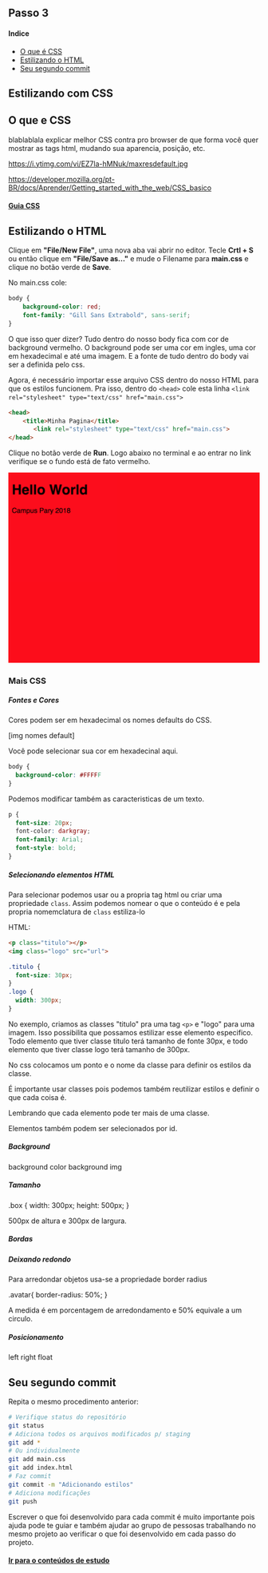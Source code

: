 ## Passo 3

#### Indice
- [O que é CSS](#o-que-e-css)
- [Estilizando o HTML](#estilizando-o-html)
- [Seu segundo commit](#seu-segundo-commit)

## Estilizando com CSS

## O que e CSS

blablablala explicar melhor
CSS contra pro browser de que forma você quer mostrar as tags html, mudando sua aparencia, posição, etc. 

https://i.ytimg.com/vi/EZ7la-hMNuk/maxresdefault.jpg

https://developer.mozilla.org/pt-BR/docs/Aprender/Getting_started_with_the_web/CSS_basico

#### [Guia CSS](guide.md)

## Estilizando o HTML

Clique em **"File/New File"**, uma nova aba vai abrir no editor.
Tecle **Crtl + S** ou então clique em **"File/Save as..."** e mude o Filename para **main.css** e clique no botão verde de **Save**.

No main.css cole:
```css
body {
    background-color: red;
    font-family: "Gill Sans Extrabold", sans-serif;
}
```

O que isso quer dizer? Tudo dentro do nosso body fica com cor de background vermelho. O background pode ser uma cor em ingles, uma cor em hexadecimal e até uma imagem.
E a fonte de tudo dentro do body vai ser a definida pelo css.

Agora, é necessário importar esse arquivo CSS dentro do nosso HTML para que os estilos funcionem.
Pra isso, dentro do `<head>` cole esta linha `<link rel="stylesheet" type="text/css" href="main.css">`

```html
<head>
    <title>Minha Pagina</title>
       <link rel="stylesheet" type="text/css" href="main.css">
</head>
```

Clique no botão verde de **Run**. Logo abaixo no terminal e ao entrar no link verifique se o fundo está de fato vermelho.

![Exemplo do estado atual](imgs/cap3-css.png)

### Mais CSS

##### Fontes e Cores
Cores podem ser em hexadecimal os nomes defaults do CSS.

[img nomes default]

Você pode selecionar sua cor em hexadecinal aqui.

```css
body {
  background-color: #FFFFF 
}
```

Podemos modificar também as caracteristicas de um texto.

```css
p {
  font-size: 20px;
  font-color: darkgray;
  font-family: Arial;
  font-style: bold;
}
```



##### Selecionando elementos HTML

Para selecionar podemos usar ou a propria tag html ou criar uma propriedade `class`.
Assim podemos nomear o que o conteúdo é e pela propria nomemclatura de `class` estiliza-lo

HTML:
```html
<p class="titulo"></p>
<img class="logo" src="url">
```

```css
.titulo {
  font-size: 30px;
}
.logo {
  width: 300px;
}
```

No exemplo, criamos as classes "titulo" pra uma tag `<p>` e "logo" para uma imagem. Isso possibilita que possamos estilizar esse elemento especifico. Todo elemento que tiver classe titulo terá tamanho de fonte 30px, e todo elemento que tiver classe logo terá tamanho de 300px.

No css colocamos um ponto e o nome da classe para definir os estilos da classe.

É importante usar classes pois podemos também reutilizar estilos e definir o que cada coisa é.

Lembrando que cada elemento pode ter mais de uma classe.

Elementos também podem ser selecionados por id.

##### Background
background color background img
##### Tamanho
.box {
  width: 300px;
  height: 500px;
}

500px de altura e 300px de largura.

##### Bordas

##### Deixando redondo
Para arredondar objetos usa-se a propriedade border radius

.avatar{
  border-radius: 50%;
}

A medida é em porcentagem de arredondamento e 50% equivale a um circulo.

##### Posicionamento
left right float

## Seu segundo commit

Repita o mesmo procedimento anterior:
```bash
# Verifique status do repositório
git status
# Adiciona todos os arquivos modificados p/ staging
git add *
# Ou individualmente
git add main.css
git add index.html
# Faz commit
git commit -m "Adicionando estilos"
# Adiciona modificações
git push
```

Escrever o que foi desenvolvido para cada commit é muito importante pois ajuda pode te guiar e também ajudar ao grupo de pessosas trabalhando no mesmo projeto ao verificar o que foi desenvolvido em cada passo do projeto.

#### [Ir para o conteúdos de estudo](final.md)

